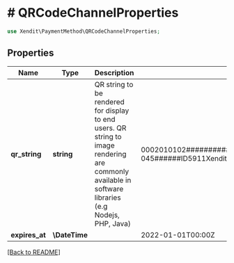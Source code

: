 # # QRCodeChannelProperties


```php
use Xendit\PaymentMethod\QRCodeChannelProperties;
```
## Properties

| Name | Type | Description | Examples | Notes |
| ------------ | ------------- | ------------- | ------------- | -------------|
| **qr_string** | **string** | QR string to be rendered for display to end users. QR string to image rendering are commonly available in software libraries (e.g Nodejs, PHP, Java) | 0002010102##########CO.XENDIT.WWW011893600#######14220002152#####414220010303TTT####015CO.XENDIT.WWW02180000000000000000000TTT52  045######ID5911XenditQRIS6007Jakarta6105121606##########3k1mOnF73h11111111#3k1mOnF73h6v53033605401163040BDB |  [optional] |
| **expires_at** | **\DateTime** |  | 2022-01-01T00:00Z |  [optional] |


[[Back to README]](../../README.md)
